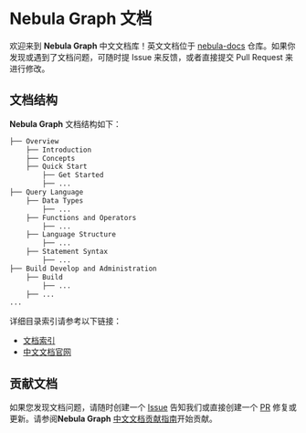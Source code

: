 # Nebula Graph 文档

欢迎来到 **Nebula Graph** 中文文档库！英文文档位于 [nebula-docs](https://github.com/vesoft-inc/nebula-docs) 仓库。如果你发现或遇到了文档问题，可随时提 Issue 来反馈，或者直接提交 Pull Request 来进行修改。

## 文档结构

**Nebula Graph** 文档结构如下：

```bash
├── Overview
    ├── Introduction
    ├── Concepts
    ├── Quick Start
        ├── Get Started
        ├── ...
├── Query Language
    ├── Data Types
        ├── ...
    ├── Functions and Operators
        ├── ...
    ├── Language Structure
        ├── ...
    ├── Statement Syntax
        ├── ...
├── Build Develop and Administration
    ├── Build
        ├── ...
    ├── ...
...
```

详细目录索引请参考以下链接：

- [文档索引](docs/manual-CN/README.md)
- [中文文档官网](https://docs.nebula-graph.com.cn/)

## 贡献文档

如果您发现文档问题，请随时创建一个 [Issue](https://github.com/vesoft-inc/nebula-docs-cn/issues) 告知我们或直接创建一个 [PR](https://github.com/vesoft-inc/nebula-docs-cn/pulls) 修复或更新。请参阅**Nebula Graph** [中文文档贡献指南](CONTRIBUTING.md)开始贡献。
